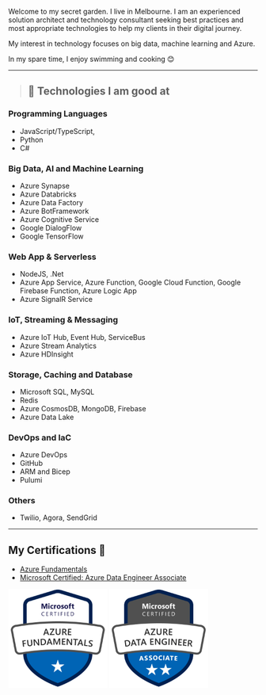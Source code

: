 Welcome to my secret garden. I live in Melbourne. I am an experienced solution architect and technology consultant seeking best practices and most appropriate technologies to help my clients in their digital journey. 

My interest in technology focuses on big data, machine learning and Azure. 

In my spare time, I enjoy swimming and cooking 😊

---
> ## 🚀 **Technologies I am good at** 
### Programming Languages
- JavaScript/TypeScript,
-  Python
-  C#

### Big Data, AI and Machine Learning
- Azure Synapse
- Azure Databricks
- Azure Data Factory
- Azure BotFramework
- Azure Cognitive Service
- Google DialogFlow
- Google TensorFlow

### Web App & Serverless 
- NodeJS, .Net
- Azure App Service, Azure Function, Google Cloud Function, Google Firebase Function, Azure Logic App
- Azure SignalR Service

### IoT, Streaming & Messaging
- Azure IoT Hub, Event Hub, ServiceBus
- Azure Stream Analytics
- Azure HDInsight

### Storage, Caching and Database
- Microsoft SQL, MySQL
- Redis
- Azure CosmosDB, MongoDB, Firebase
- Azure Data Lake

### DevOps and IaC
- Azure DevOps
- GitHub
- ARM and Bicep
- Pulumi

### Others
- Twilio, Agora, SendGrid

---

##  **My Certifications 🏅**
- [Azure Fundamentals](https://www.credly.com/badges/8e5446d5-db9c-4fee-84a2-16f1fc099449)
- [Microsoft Certified: Azure Data Engineer Associate](https://www.credly.com/badges/db5504a4-aca1-472c-99d2-fecd0a58fd5d)
<p align="left">
  <img src="./img/azure-fundamentals-600x600.png" width="200" height="200">
  <img src="./img/azure-data-engineer-associate-600x600.png" width="200" height="200">
</p>